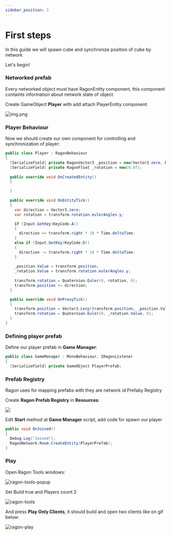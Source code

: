 ```yaml
---
sidebar_position: 3
---
```


# First steps

In this guide we will spawn cube and synchronize position of cube by network

Let's begin!

### Networked prefab

Every networked object must have RagonEntity component, this component containts information about network state of object.

Create GameObject **Player** with add attach PlayerEntity component:

![img.png](/img/ragon-player.png)

### Player Behaviour
Now we should create our own component for controlling and synchronization of player:
```cs showLineNumbers
public class Player : RagonBehaviour
{
  [SerializeField] private RagonVector3 _position = new(Vector3.zero, RagonAxis.XZ);
  [SerializeField] private RagonFloat _rotation = new(0.0f);
    
  public override void OnCreatedEntity()
  {

  }
    
  public override void OnEntityTick()
  {
    var direction = Vector3.zero;
    var rotation = transform.rotation.eulerAngles.y;

    if (Input.GetKey(KeyCode.A))
    {
      direction += transform.right * 10 * Time.deltaTime;
    }
    else if (Input.GetKey(KeyCode.D))
    {
      direction -= transform.right * 10 * Time.deltaTime;
    }
  
    _position.Value = transform.position;
    _rotation.Value = transform.rotation.eulerAngles.y;
      
    transform.rotation = Quaternion.Euler(0, rotation, 0);
    transform.position += direction;
  }

  public override void OnProxyTick()
  {
    transform.position = Vector3.Lerp(transform.position, _position.Value, Time.deltaTime * 5);
    transform.rotation = Quaternion.Euler(0, _rotation.Value, 0);
  }
}
```

### Defining player prefab
Define our player prefab in **Game Manager**:
```cs 
public class GameManager : MonoBehaviour, IRagonListener
{
  [SerializeField] private GameObject PlayerPrefab; 
```

### Prefab Registry

Ragon uses for mapping prefabs with they are network id Prefaby Registry

Create **Ragon Prefab Registry** in **Resources**:

![](/img/prefab-registry.png)

Edit **Start** method at **Game Manager** script, add code for spawn our player
```cs
public void OnJoined()
{
  Debug.Log("Joined");
  RagonNetwork.Room.CreateEntity(PlayerPrefab);
}
```

### Play

Open Ragon Tools windows:

![ragon-tools-popup](/img/ragon-tools-popup.png)

Set Build true and Players count 2

![ragon-tools](/img/ragon-tools.png)

And press **Play Only Clients**, it should build and open two clients like on gif below:

![ragon-play](/img/ragon-play.gif)